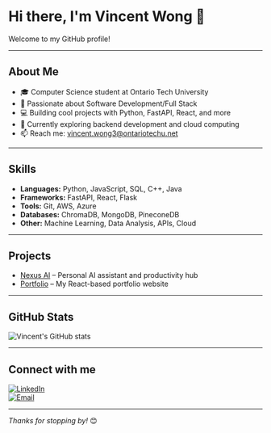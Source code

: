 # Hi there, I'm Vincent Wong 👋

Welcome to my GitHub profile!

---

## About Me

- 🎓 Computer Science student at Ontario Tech University  
- 🤖 Passionate about Software Development/Full Stack
- 💻 Building cool projects with Python, FastAPI, React, and more  
- 🌱 Currently exploring backend development and cloud computing  
- 📫 Reach me: [vincent.wong3@ontariotechu.net](mailto:vincent.wong3@ontariotechu.net)  

---

## Skills

- **Languages:** Python, JavaScript, SQL, C++, Java  
- **Frameworks:** FastAPI, React, Flask  
- **Tools:** Git, AWS, Azure  
- **Databases:** ChromaDB, MongoDB, PineconeDB  
- **Other:** Machine Learning, Data Analysis, APIs, Cloud  

---

## Projects

- [Nexus AI](https://github.com/yourusername/nexus-ai) – Personal AI assistant and productivity hub  
- [Portfolio](https://vincentwong.xyz/) – My React-based portfolio website  

---

## GitHub Stats

![Vincent's GitHub stats](https://github-readme-stats.vercel.app/api?username=VinceKLW&show_icons=true&theme=radical)

---

## Connect with me

[![LinkedIn](https://img.shields.io/badge/LinkedIn-blue?style=flat&logo=linkedin&logoColor=white)](https://linkedin.com/in/vincentklw)  
[![Email](https://img.shields.io/badge/Email-red?style=flat&logo=gmail&logoColor=white)](mailto:vincent.wong3@ontariotechu.net)

---

*Thanks for stopping by!* 😊
